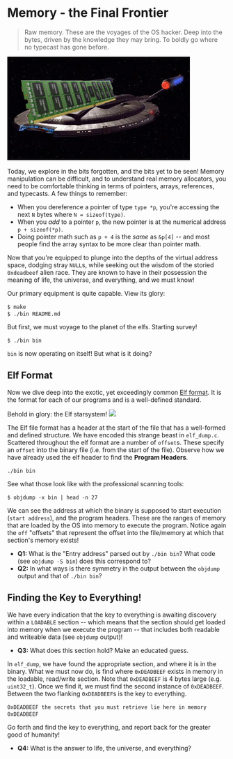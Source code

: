 # Memory - the Final Frontier

> Raw memory.
> These are the voyages of the OS hacker.
> Deep into the bytes, driven by the knowledge they may bring.
> To boldly go where no typecast has gone before.

![High-flying memory!](enterprise_nx-01_memory.jpg)

Today, we explore in the bits forgotten, and the bits yet to be seen!
Memory manipulation can be difficult, and to understand real memory allocators, you need to be comfortable thinking in terms of pointers, arrays, references, and typecasts.
A few things to remember:

- When you dereference a pointer of type `type *p`, you're accessing the next `N` bytes where `N = sizeof(type)`.
- When you *add* to a pointer `p`, the new pointer is at the numerical address `p + sizeof(*p)`.
- Doing pointer math such as `p + 4` is the *same* as `&p[4]` -- and most people find the array syntax to be more clear than pointer math.

Now that you're equipped to plunge into the depths of the virtual address space, dodging stray `NULL`s, while seeking out the wisdom of the storied `0xdeadbeef` alien race.
They are known to have in their possession the meaning of life, the universe, and everything, and we must know!

Our primary equipment is quite capable.
View its glory:

```
$ make
$ ./bin README.md
```

But first, we must voyage to the planet of the elfs.
Starting survey!

```
$ ./bin bin
```

`bin` is now operating on itself!
But what is it doing?

## Elf Format

Now we dive deep into the exotic, yet exceedingly common [Elf format](https://en.wikipedia.org/wiki/Executable_and_Linkable_Format).
It is the format for each of our programs and is a well-defined standard.

Behold in glory: the Elf starsystem!
![](https://upload.wikimedia.org/wikipedia/commons/e/e4/ELF_Executable_and_Linkable_Format_diagram_by_Ange_Albertini.png)

The Elf file format has a header at the start of the file that has a well-formed and defined structure.
We have encoded this strange beast in `elf_dump.c`.
Scattered throughout the elf format are a number of `offset`s.
These specify an `offset` into the binary file (i.e. from the start of the file).
Observe how we have already used the elf header to find the **Program Headers**.

```
./bin bin
```

See what those look like with the professional scanning tools:

```
$ objdump -x bin | head -n 27
```

We can see the address at which the binary is supposed to start execution (`start address`), and the program headers.
These are the ranges of memory that are loaded by the OS into memory to execute the program.
Notice again the `off` "offsets" that represent the offset into the file/memory at which that section's memory exists!

- **Q1:** What is the "Entry address" parsed out by `./bin bin`? What code (see `objdump -S bin`) does this correspond to?
- **Q2:** In what ways is there symmetry in the output between the `objdump` output and that of `./bin bin`?

## Finding the Key to Everything!

We have every indication that the key to everything is awaiting discovery within a `LOADABLE` section -- which means that the section should get loaded into memory when we execute the program -- that includes both readable and writeable data (see `objdump` output)!

- **Q3:** What does this section hold? Make an educated guess.

In `elf_dump`, we have found the appropriate section, and where it is in the binary.
What we must now do, is find where `0xDEADBEEF` exists in memory in the loadable, read/write section.
Note that `0xDEADBEEF` is 4 bytes large (e.g. `uint32_t`).
Once we find it, we must find the second instance of `0xDEADBEEF`.
Between the two flanking `0xDEADBEEF`s is the key to everything.

```
0xDEADBEEF the secrets that you must retrieve lie here in memory 0xDEADBEEF
```

Go forth and find the key to everything, and report back for the greater good of humanity!

- **Q4:** What is the answer to life, the universe, and everything?
